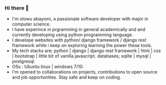 ### Hi there 👋
* I'm olowu abayomi, a passionate software developer with major in computer science.
* I have experince in prgramming in general academically and and currently developing using python programming language.
* I develope websites with python/ django framework / django rest framework while i keep on exploring learning the power these tools.
* My tech stacks are; python | django | django rest framework | html | css | bootstrap | little bit of vanilla javascript.
databases; sqlite | mysql | postgresql.
* OSs : Ubuntu linux | windows 7/10.
* I'm opened to collaborations on projects, contributions to open source and job opportunities.
Stay safe and keep on coding.
